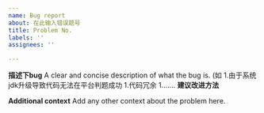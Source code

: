 ```yaml
---
name: Bug report
about: 在此输入错误题号
title: Problem No.
labels: ''
assignees: ''

---
```


**描述下bug**
A clear and concise description of what the bug is.
(如
1.由于系统jdk升级导致代码无法在平台判题成功
1.代码冗余
1.……
**建议改进方法**

**Additional context**
Add any other context about the problem here.
